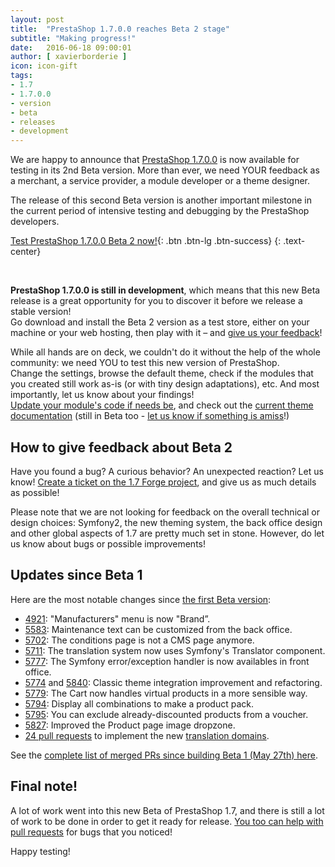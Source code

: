 ```yaml
---
layout: post
title:  "PrestaShop 1.7.0.0 reaches Beta 2 stage"
subtitle: "Making progress!"
date:   2016-06-18 09:00:01
author: [ xavierborderie ]
icon: icon-gift
tags:
- 1.7
- 1.7.0.0
- version
- beta
- releases
- development
---
```


We are happy to announce that [PrestaShop 1.7.0.0](https://www.prestashop.com/en/1.7) is now available for testing in its 2nd Beta version. More than ever, we need YOUR feedback as a merchant, a service provider, a module developer or a theme designer.

The release of this second Beta version is another important milestone in the current period of intensive testing and debugging by the PrestaShop developers.

[Test PrestaShop 1.7.0.0 Beta 2 now!](https://www.prestashop.com/en/developers-versions ){: .btn .btn-lg .btn-success}
{: .text-center}

<br/>

**PrestaShop 1.7.0.0 is still in development**, which means that this new Beta release is a great opportunity for you to discover it before we release a stable version!<br/>
Go download and install the Beta 2 version as a test store, either on your machine or your web hosting, then play with it – and [give us your feedback](http://forge.prestashop.com/secure/CreateIssue%21default.jspa?selectedProjectId=11322&issuetype=1)!

While all hands are on deck, we couldn't do it without the help of the whole community: we need YOU to test this new version of PrestaShop.<br/>
Change the settings, browse the default theme, check if the modules that you created still work as-is (or with tiny design adaptations), etc. And most importantly, let us know about your findings!<br/>
[Update your module's code if needs be](http://build.prestashop.com/news/module-development-changes-in-17/), and check out the [current theme documentation](https://github.com/PrestaShop/docs/blob/master/TABLE%20OF%20CONTENT.md) (still in Beta too - [let us know if something is amiss](https://github.com/PrestaShop/docs/issues)!)


## How to give feedback about Beta 2

Have you found a bug? A curious behavior? An unexpected reaction? Let us know! [Create a ticket on the 1.7 Forge project](http://forge.prestashop.com/secure/CreateIssue%21default.jspa?selectedProjectId=11322&issuetype=1), and give us as much details as possible!

Please note that we are not looking for feedback on the overall technical or design choices: Symfony2, the new theming system, the back office design and other global aspects of 1.7 are pretty much set in stone. However, do let us know about bugs or possible improvements!


## Updates since Beta 1

Here are the most notable changes since [the first Beta version](http://build.prestashop.com/news/prestashop-1-7-beta-1-open-for-feedback/):

* [4921](https://github.com/PrestaShop/PrestaShop/pull/4921): "Manufacturers" menu is now "Brand”.
* [5583](https://github.com/PrestaShop/PrestaShop/pull/5583): Maintenance text can be customized from the back office.
* [5702](https://github.com/PrestaShop/PrestaShop/pull/5702): The conditions page is not a CMS page anymore.
* [5711](https://github.com/PrestaShop/PrestaShop/pull/5711): The translation system now uses Symfony's Translator component.
* [5777](https://github.com/PrestaShop/PrestaShop/pull/5777): The Symfony error/exception handler is now availables in front office.
* [5774](https://github.com/PrestaShop/PrestaShop/pull/5774) and [5840](https://github.com/PrestaShop/PrestaShop/pull/5840): Classic theme integration improvement and refactoring.
* [5779](https://github.com/PrestaShop/PrestaShop/pull/5779): The Cart now handles virtual products in a more sensible way.
* [5794](https://github.com/PrestaShop/PrestaShop/pull/5794): Display all combinations to make a product pack.
* [5795](https://github.com/PrestaShop/PrestaShop/pull/5795): You can exclude already-discounted products from a voucher.
* [5827](https://github.com/PrestaShop/PrestaShop/pull/5827): Improved the Product page image dropzone.
* [24 pull requests](https://github.com/PrestaShop/PrestaShop/pulls?utf8=%E2%9C%93&q=is%3Apr%20is%3Aclosed%20base%3Adevelop%20merged%3A2016-05-27..2016-07-13%20sort%3Acreated-asc%20domain%20) to implement the new [translation domains](http://build.prestashop.com/news/new-translation-system-prestashop-17/).

See the [complete list of merged PRs since building Beta 1 (May 27th) here](https://github.com/PrestaShop/PrestaShop/pulls?utf8=%E2%9C%93&q=is%3Apr%20is%3Aclosed%20base%3Adevelop%20merged%3A2016-05-27..2016-07-13%20sort%3Acreated-asc%20).


## Final note!

A lot of work went into this new Beta of PrestaShop 1.7, and there is still a lot of work to be done in order to get it ready for release. [You too can help with pull requests](https://github.com/PrestaShop/PrestaShop/tree/develop) for bugs that you noticed!

Happy testing!
